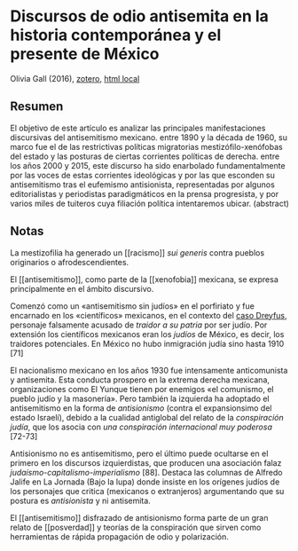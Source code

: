 # Discursos de odio antisemita en la historia contemporánea y el presente de México

Olivia Gall (2016), [zotero](zotero://select/items/@gall2016), [html local](file://Users/sabhz/Zotero/storage/NTIL52PM/scielo.html)

## Resumen
El objetivo de este artículo es analizar las principales manifestaciones discursivas del antisemitismo mexicano. entre 1890 y la década de 1960, su marco fue el de las restrictivas políticas migratorias mestizófilo-xenófobas del estado y las posturas de ciertas corrientes políticas de derecha. entre los años 2000 y 2015, este discurso ha sido enarbolado fundamentalmente por las voces de estas corrientes ideológicas y por las que esconden su antisemitismo tras el eufemismo antisionista, representadas por algunos editorialistas y periodistas paradigmáticos en la prensa progresista, y por varios miles de tuiteros cuya filiación política intentaremos ubicar. (abstract)

## Notas

La mestizofilia ha generado un [[racismo]] *sui generis* contra pueblos originarios o afrodescendientes.

El [[antisemitismo]], como parte de la [[xenofobia]] mexicana, se expresa principalmente en el ámbito discursivo. 

Comenzó como un «antisemitismo sin judíos» en el porfiriato y fue encarnado en los «científicos» mexicanos, en el contexto del [caso Dreyfus](https://es.wikipedia.org/wiki/Caso_Dreyfus), personaje falsamente acusado de *traidor a su patria* por ser judío. Por extensión los científicos mexicanos eran los *judíos* de México, es decir, los traidores potenciales. En México no hubo inmigración judía sino hasta 1910 [71]

El nacionalismo mexicano en los años 1930 fue intensamente anticomunista y antisemita. Esta conducta prospero en la extrema derecha mexicana, organizaciones como El Yunque tienen por enemigos «el comunismo, el pueblo judío y la masonería». Pero también la izquierda ha adoptado el antisemitismo en la forma de *antisionismo* (contra el expansionsimo del estado Israelí), debido a la cualidad antiglobal del relato de la *conspiración judía*, que los asocia con *una conspiración internacional muy poderosa* [72-73]

Antisionismo no es antisemitismo, pero el último puede ocultarse en el primero en los discursos izquierdistas, que producen una asociación falaz *judaísmo-capitalismo-imperialismo* [88]. Destaca las columnas de Alfredo Jalife en La Jornada (Bajo la lupa) donde insiste en los orígenes judíos de los personajes que critica (mexicanos o extranjeros) argumentando que su postura es *antisionista* y ni antisemita.

El [[antisemitismo]] disfrazado de antisionismo forma parte de un gran relato de [[posverdad]] y teorías de la conspiración que sirven como herramientas de rápida propagación de odio y polarización.
